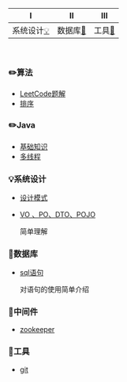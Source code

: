 |       Ⅰ       |                     Ⅱ                      |              Ⅲ               |
| :-----------: | :----------------------------------------: | :--------------------------: |
| 系统设计[:bulb:](#bulb系统设计) | 数据库[:floppy_disk:](#floppy_disk数据库) | 工具[:hammer:](#hammer工具) |

<br>

### :pencil2:算法
- [LeetCode题解](https://github.com/flymecode/MX-Notes/blob/master/db-note/simple_sql.md) 
- [排序](https://github.com/flymecode/MX-Notes/blob/master/db-note/simple_sql.md) 

### :pencil2:Java
- [基础知识](https://github.com/flymecode/MX-Notes/blob/master/db-note/simple_sql.md) 
- [多线程](https://github.com/flymecode/MX-Notes/blob/master/db-note/simple_sql.md) 


### :bulb:系统设计
- [设计模式](https://github.com/flymecode/MX-Notes/blob/master/notes/simple_sql.md) 
- [VO 、PO、DTO、POJO](https://github.com/flymecode/MX-Notes/blob/master/notes/model.md) 

  简单理解


### :floppy_disk:数据库

- [sql语句](https://github.com/flymecode/MX-Notes/blob/master/notes/simple_sql.md)  

  对语句的使用简单介绍
  
### :hammer:中间件
- [zookeeper](https://github.com/flymecode/MX-Notes/blob/master/notes/git.md)

### :hammer:工具
- [git](https://github.com/flymecode/MX-Notes/blob/master/notes/git.md)


